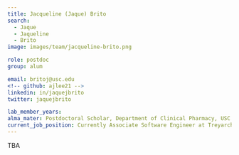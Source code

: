 ```yaml
---
title: Jacqueline (Jaque) Brito
search:
  - Jaque
  - Jaqueline
  - Brito
image: images/team/jacqueline-brito.png

role: postdoc
group: alum

email: britoj@usc.edu
<!-- github: ajlee21 -->
linkedin: in/jaquejbrito
twitter: jaquejbrito

lab_member_years: 
alma_mater: Postdoctoral Scholar, Department of Clinical Pharmacy, USC Alfred E. Mann School of Pharmacy and Pharmaceutical Sciences
current_job_position: Currently Associate Software Engineer at Treyarch
---
```


TBA
